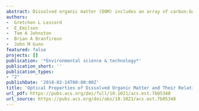 ```yaml
--- 
abstract: Dissolved organic matter (DOM) includes an array of carbon-based compounds that vary in size and structure and have complex interactions with mercury (Hg) cycling in aquatic systems. While many studies have examined the relationship between dissolved organic carbon concentrations ([DOC]) and methyl Hg bioaccumulation, few studies have considered the effects of DOM composition (e.g., protein-content, aromaticity). The goal of this study was to explore the relationships between total and methyl [Hg] in water, invertebrates, and fish and optically derived measures of DOM composition from 47 lake and river sites across a boreal watershed. Results showed higher aqueous total [Hg] in systems with more aromatic DOM and higher [DOC], potentially due to enhanced transport from upstream or riparian areas. Methyl [Hg] in biota were all positively related to the amount of microbial-based DOM and, in some …
authors: 
-  Gretchen L Lescord
-  E_Emilson
-  Tom A Johnston
-  Brian A Branfireun
-  John M Gunn
featured: false
projects: []
publication: '*Environmental science & technology*'
publication_short: ''
publication_types:
- "2"
publishDate: '2018-02-14T00:00:00Z'
title: 'Optical Properties of Dissolved Organic Matter and Their Relation to Mercury Concentrations in Water and Biota Across a Remote Freshwater Drainage Basin'
url_pdf: https://pubs.acs.org/doi/full/10.1021/acs.est.7b05348
url_source: https://pubs.acs.org/doi/abs/10.1021/acs.est.7b05348
--- 
```



